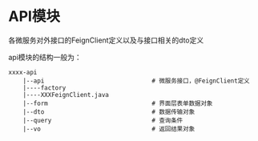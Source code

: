 # API模块

各微服务对外接口的FeignClient定义以及与接口相关的dto定义

api模块的结构一般为：

```
xxxx-api
    |--api                              # 微服务接口，@FeignClient定义
    |----factory
    |----XXXFeignClient.java
    |--form                             # 界面层表单数据对象
    |--dto                              # 数据传输对象
    |--query                            # 查询条件
    |--vo                               # 返回结果对象
```